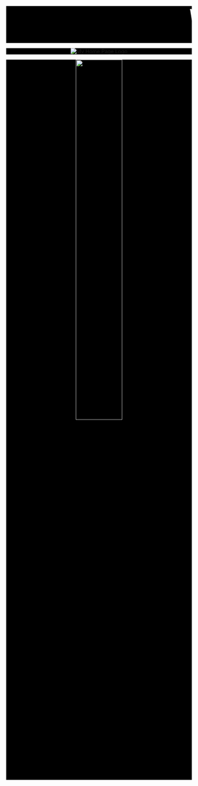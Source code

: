 <div style = "font-family : courier new; font-size : 36; height : 100px; background : black;">
	<marquee>
		<font size = "24" color = "white"> 
			Welcome  To <mark>Ariful Islam Shanto</mark>'s Web Page Repository
		</font>
	</marquee>
</div>

<p align = "center" style = "background : black;">
	<image src = "https://shanto-swe029.github.io/MyGithubPhotos/homepagelogo.png" alt = "My Home Page Logo">
<p/>



<p align = "center" style = "background : black;">
	<image src = "https://shanto-swe029.github.io/shanto.jpg" height = "50%" width = "50%">
<p/>
